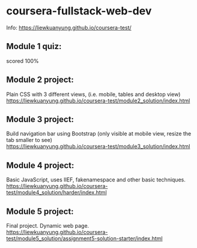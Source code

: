 # coursera-fullstack-web-dev
Info: https://liewkuanyung.github.io/coursera-test/

## Module 1 quiz:
scored 100%

## Module 2 project: 
Plain CSS with 3 different views, (i.e. mobile, tables and desktop view)
<br>
https://liewkuanyung.github.io/coursera-test/module2_solution/index.html

## Module 3 project:
Build navigation bar using Bootstrap (only visible at mobile view, resize the tab smaller to see)
<br>
https://liewkuanyung.github.io/coursera-test/module3_solution/index.html

## Module 4 project:
Basic JavaScript, uses IIEF, fakenamespace and other basic techniques.
<br>
https://liewkuanyung.github.io/coursera-test/module4_solution/harder/index.html

## Module 5 project:
Final project. Dynamic web page.
<br>
https://liewkuanyung.github.io/coursera-test/module5_solution/assignment5-solution-starter/index.html

